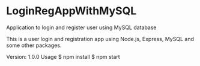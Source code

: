 # LoginRegAppWithMySQL
Application to login and register user using MySQL database

This is a user login and registration app using Node.js, Express, MySQL and some other packages.

Version: 1.0.0
Usage
$ npm install
$ npm start
